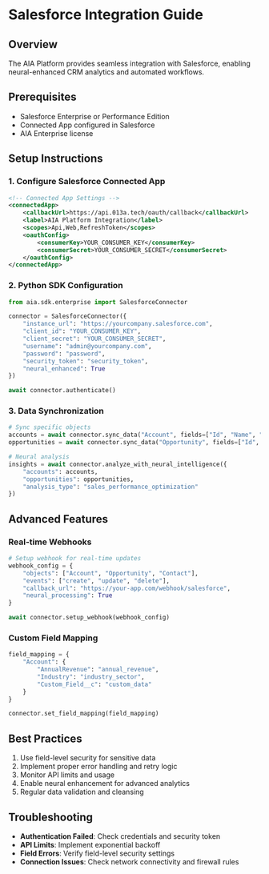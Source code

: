 # Salesforce Integration Guide

## Overview
The AIA Platform provides seamless integration with Salesforce, enabling neural-enhanced CRM analytics and automated workflows.

## Prerequisites
- Salesforce Enterprise or Performance Edition
- Connected App configured in Salesforce
- AIA Enterprise license

## Setup Instructions

### 1. Configure Salesforce Connected App
```xml
<!-- Connected App Settings -->
<connectedApp>
    <callbackUrl>https://api.013a.tech/oauth/callback</callbackUrl>
    <label>AIA Platform Integration</label>
    <scopes>Api,Web,RefreshToken</scopes>
    <oauthConfig>
        <consumerKey>YOUR_CONSUMER_KEY</consumerKey>
        <consumerSecret>YOUR_CONSUMER_SECRET</consumerSecret>
    </oauthConfig>
</connectedApp>
```

### 2. Python SDK Configuration
```python
from aia.sdk.enterprise import SalesforceConnector

connector = SalesforceConnector({
    "instance_url": "https://yourcompany.salesforce.com",
    "client_id": "YOUR_CONSUMER_KEY",
    "client_secret": "YOUR_CONSUMER_SECRET",
    "username": "admin@yourcompany.com",
    "password": "password",
    "security_token": "security_token",
    "neural_enhanced": True
})

await connector.authenticate()
```

### 3. Data Synchronization
```python
# Sync specific objects
accounts = await connector.sync_data("Account", fields=["Id", "Name", "Industry", "AnnualRevenue"])
opportunities = await connector.sync_data("Opportunity", fields=["Id", "Name", "Amount", "StageName"])

# Neural analysis
insights = await connector.analyze_with_neural_intelligence({
    "accounts": accounts,
    "opportunities": opportunities,
    "analysis_type": "sales_performance_optimization"
})
```

## Advanced Features

### Real-time Webhooks
```python
# Setup webhook for real-time updates
webhook_config = {
    "objects": ["Account", "Opportunity", "Contact"],
    "events": ["create", "update", "delete"],
    "callback_url": "https://your-app.com/webhook/salesforce",
    "neural_processing": True
}

await connector.setup_webhook(webhook_config)
```

### Custom Field Mapping
```python
field_mapping = {
    "Account": {
        "AnnualRevenue": "annual_revenue",
        "Industry": "industry_sector",
        "Custom_Field__c": "custom_data"
    }
}

connector.set_field_mapping(field_mapping)
```

## Best Practices
1. Use field-level security for sensitive data
2. Implement proper error handling and retry logic
3. Monitor API limits and usage
4. Enable neural enhancement for advanced analytics
5. Regular data validation and cleansing

## Troubleshooting
- **Authentication Failed**: Check credentials and security token
- **API Limits**: Implement exponential backoff
- **Field Errors**: Verify field-level security settings
- **Connection Issues**: Check network connectivity and firewall rules
